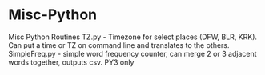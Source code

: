 # Misc-Python
Misc Python Routines
TZ.py - Timezone for select places (DFW, BLR, KRK). Can put a time or TZ on command line and translates to the others.
SimpleFreq.py - simple word frequency counter, can merge 2 or 3 adjacent words together, outputs csv. PY3 only
